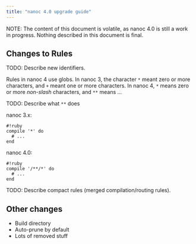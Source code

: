 ```yaml
---
title: "nanoc 4.0 upgrade guide"
---
```


NOTE: The content of this document is volatile, as nanoc 4.0 is still a work in progress. Nothing described in this document is final.

## Changes to Rules

TODO: Describe new identifiers.

Rules in nanoc 4 use globs. In nanoc 3, the character `*` meant zero or more characters, and `+` meant one or more characters. In nanoc 4, `*` means zero or more _non-slash_ characters, and `**` means …

TODO: Describe what <code>**</code> does

nanoc 3.x:

	#!ruby
	compile '*' do
	  # ...
	end

nanoc 4.0:

	#!ruby
	compile '/**/*' do
	  # ...
	end

TODO: Describe compact rules (merged compilation/routing rules).

## Other changes

* Build directory
* Auto-prune by default
* Lots of removed stuff
